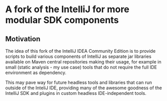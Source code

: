 # A fork of the IntelliJ for more modular SDK components
## Motivation
 
 The idea of this fork of the IntelliJ IDEA Community Edition is to provide scripts to build various components of IntelliJ
as separate jar libraries available on Maven central repositories making their usage, for example in small (static analysis - my use case) 
tools that do not require the full IDE environment as dependency.  

This may pave way for future headless tools and libraries that can run outside of the InteliJ IDE, providing many of the 
  awesome goodness of the IntelliJ SDK and plugins in custom headless IDE-independent tools. 

